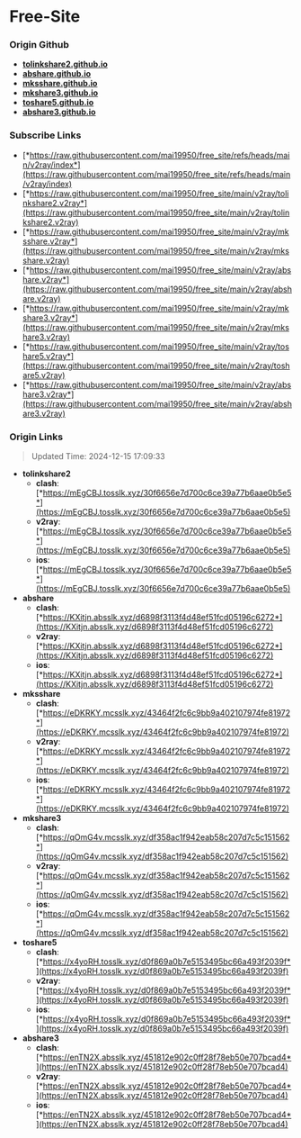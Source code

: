 # Free-Site

### Origin Github

- [**tolinkshare2.github.io**](https://github.com/tolinkshare2/tolinkshare2.github.io)
- [**abshare.github.io**](https://github.com/abshare/abshare.github.io)
- [**mksshare.github.io**](https://github.com/mksshare/mksshare.github.io)
- [**mkshare3.github.io**](https://github.com/mkshare3/mkshare3.github.io)
- [**toshare5.github.io**](https://github.com/toshare5/toshare5.github.io)
- [**abshare3.github.io**](https://github.com/abshare3/abshare3.github.io)

### Subscribe Links

- [*https://raw.githubusercontent.com/mai19950/free_site/refs/heads/main/v2ray/index*](https://raw.githubusercontent.com/mai19950/free_site/refs/heads/main/v2ray/index)
- [*https://raw.githubusercontent.com/mai19950/free_site/main/v2ray/tolinkshare2.v2ray*](https://raw.githubusercontent.com/mai19950/free_site/main/v2ray/tolinkshare2.v2ray)
- [*https://raw.githubusercontent.com/mai19950/free_site/main/v2ray/mksshare.v2ray*](https://raw.githubusercontent.com/mai19950/free_site/main/v2ray/mksshare.v2ray)
- [*https://raw.githubusercontent.com/mai19950/free_site/main/v2ray/abshare.v2ray*](https://raw.githubusercontent.com/mai19950/free_site/main/v2ray/abshare.v2ray)
- [*https://raw.githubusercontent.com/mai19950/free_site/main/v2ray/mkshare3.v2ray*](https://raw.githubusercontent.com/mai19950/free_site/main/v2ray/mkshare3.v2ray)
- [*https://raw.githubusercontent.com/mai19950/free_site/main/v2ray/toshare5.v2ray*](https://raw.githubusercontent.com/mai19950/free_site/main/v2ray/toshare5.v2ray)
- [*https://raw.githubusercontent.com/mai19950/free_site/main/v2ray/abshare3.v2ray*](https://raw.githubusercontent.com/mai19950/free_site/main/v2ray/abshare3.v2ray)

### Origin Links

> Updated Time: 2024-12-15 17:09:33

- **tolinkshare2**
  - **clash**: [*https://mEgCBJ.tosslk.xyz/30f6656e7d700c6ce39a77b6aae0b5e5*](https://mEgCBJ.tosslk.xyz/30f6656e7d700c6ce39a77b6aae0b5e5)
  - **v2ray**: [*https://mEgCBJ.tosslk.xyz/30f6656e7d700c6ce39a77b6aae0b5e5*](https://mEgCBJ.tosslk.xyz/30f6656e7d700c6ce39a77b6aae0b5e5)
  - **ios**: [*https://mEgCBJ.tosslk.xyz/30f6656e7d700c6ce39a77b6aae0b5e5*](https://mEgCBJ.tosslk.xyz/30f6656e7d700c6ce39a77b6aae0b5e5)
- **abshare**
  - **clash**: [*https://KXitjn.absslk.xyz/d6898f3113f4d48ef51fcd05196c6272*](https://KXitjn.absslk.xyz/d6898f3113f4d48ef51fcd05196c6272)
  - **v2ray**: [*https://KXitjn.absslk.xyz/d6898f3113f4d48ef51fcd05196c6272*](https://KXitjn.absslk.xyz/d6898f3113f4d48ef51fcd05196c6272)
  - **ios**: [*https://KXitjn.absslk.xyz/d6898f3113f4d48ef51fcd05196c6272*](https://KXitjn.absslk.xyz/d6898f3113f4d48ef51fcd05196c6272)
- **mksshare**
  - **clash**: [*https://eDKRKY.mcsslk.xyz/43464f2fc6c9bb9a402107974fe81972*](https://eDKRKY.mcsslk.xyz/43464f2fc6c9bb9a402107974fe81972)
  - **v2ray**: [*https://eDKRKY.mcsslk.xyz/43464f2fc6c9bb9a402107974fe81972*](https://eDKRKY.mcsslk.xyz/43464f2fc6c9bb9a402107974fe81972)
  - **ios**: [*https://eDKRKY.mcsslk.xyz/43464f2fc6c9bb9a402107974fe81972*](https://eDKRKY.mcsslk.xyz/43464f2fc6c9bb9a402107974fe81972)
- **mkshare3**
  - **clash**: [*https://qOmG4v.mcsslk.xyz/df358ac1f942eab58c207d7c5c151562*](https://qOmG4v.mcsslk.xyz/df358ac1f942eab58c207d7c5c151562)
  - **v2ray**: [*https://qOmG4v.mcsslk.xyz/df358ac1f942eab58c207d7c5c151562*](https://qOmG4v.mcsslk.xyz/df358ac1f942eab58c207d7c5c151562)
  - **ios**: [*https://qOmG4v.mcsslk.xyz/df358ac1f942eab58c207d7c5c151562*](https://qOmG4v.mcsslk.xyz/df358ac1f942eab58c207d7c5c151562)
- **toshare5**
  - **clash**: [*https://x4yoRH.tosslk.xyz/d0f869a0b7e5153495bc66a493f2039f*](https://x4yoRH.tosslk.xyz/d0f869a0b7e5153495bc66a493f2039f)
  - **v2ray**: [*https://x4yoRH.tosslk.xyz/d0f869a0b7e5153495bc66a493f2039f*](https://x4yoRH.tosslk.xyz/d0f869a0b7e5153495bc66a493f2039f)
  - **ios**: [*https://x4yoRH.tosslk.xyz/d0f869a0b7e5153495bc66a493f2039f*](https://x4yoRH.tosslk.xyz/d0f869a0b7e5153495bc66a493f2039f)
- **abshare3**
  - **clash**: [*https://enTN2X.absslk.xyz/451812e902c0ff28f78eb50e707bcad4*](https://enTN2X.absslk.xyz/451812e902c0ff28f78eb50e707bcad4)
  - **v2ray**: [*https://enTN2X.absslk.xyz/451812e902c0ff28f78eb50e707bcad4*](https://enTN2X.absslk.xyz/451812e902c0ff28f78eb50e707bcad4)
  - **ios**: [*https://enTN2X.absslk.xyz/451812e902c0ff28f78eb50e707bcad4*](https://enTN2X.absslk.xyz/451812e902c0ff28f78eb50e707bcad4)
